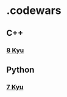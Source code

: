 # .codewars

## C++

### [8 Kyu](https://github.com/n3k0girl/.codewars/tree/main/cpp/8_kyu)

## Python

### [7 Kyu](https://github.com/n3k0girl/.codewars/tree/main/python/7_kyu)
